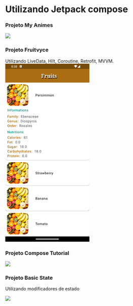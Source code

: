 # Utilizando Jetpack compose

### Projeto My Animes

![](https://github.com/davif10/jetpack_compose_kotlin/blob/main/myanimes.gif)

### Projeto Fruitvyce
Utilizando LiveData, Hilt, Coroutine, Retrofit, MVVM.
![](https://github.com/davif10/jetpack_compose_kotlin/blob/main/fruityvice.png)

### Projeto Compose Tutorial

![](https://github.com/davif10/jetpack_compose_kotlin/blob/main/compose_tutorial.gif)

### Projeto Basic State
Utilizando modificadores de estado

![](https://github.com/davif10/jetpack_compose_kotlin/blob/main/basicstate.gif)



